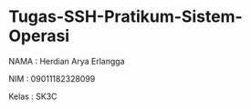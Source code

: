 # Tugas-SSH-Pratikum-Sistem-Operasi

NAMA  : Herdian Arya Erlangga


NIM   : 09011182328099


Kelas : SK3C
